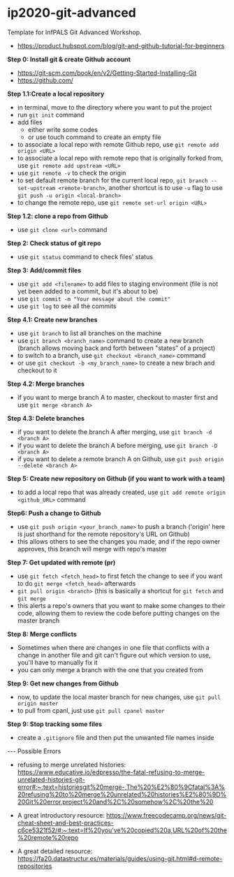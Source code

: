 # ip2020-git-advanced
Template for InfPALS Git Advanced Workshop.

- https://product.hubspot.com/blog/git-and-github-tutorial-for-beginners


**Step 0: Install git & create Github account**
- https://git-scm.com/book/en/v2/Getting-Started-Installing-Git
- https://github.com/

**Step 1.1:Create a local repository**
- in terminal, move to the directory where you want to put the project
- run `git init` command
- add files
  - either write some codes
  - or use touch command to create an empty file
- to associate a local repo with remote Github repo, use `git remote add origin <URL>`
- to associate a local repo with remote repo that is originally forked from, use `git remote add upstream <URL>`
- use `git remote -v` to check the origin
- to set default remote branch for the current local repo, `git branch --set-upstream <remote-branch>`,
  another shortcut is to use `-u` flag to use `git push -u origin <local-branch>`
- to change the remote repo, use `git remote set-url origin <URL>`


**Step 1.2: clone a repo from Github**
- use `git clone <url>` command

**Step 2: Check status of git repo**
- use `git status` command to check files' status

**Step 3: Add/commit files**
- use `git add <filename>` to add files to staging environment 
  (file is not yet been added to a commit, but it's about to be)
- use `git commit -m "Your message about the commit"`
- use `git log` to see all the commits

**Step 4.1: Create new branches**
- use `git branch` to list all branches on the machine
- use `git branch <branch_name>` command to create a new branch 
  (branch allows moving back and forth between "states" of a project)
- to switch to a branch, use `git checkout <branch_name>` command
- or use `git checkout -b <my_branch_name>` to create a new brach and checkout to it

**Step 4.2: Merge branches**
- if you want to merge branch A to master, checkout to master first and use `git merge <branch A>`

**Step 4.3: Delete branches**
- if you want to delete the branch A after merging, use `git branch -d <branch A>`
- if you want to delete the branch A before merging, use `git branch -D <branch A>`
- if you want to delete a remote branch A on Github, use `git push origin --delete <branch A>`

**Step 5: Create new repository on Github (if you want to work with a team)**
- to add a local repo that was already created, use `git add remote origin <github_URL>` command

**Step6: Push a change to Github**
- use `git push origin <your_branch_name>` to push a branch 
  ('origin' here is just shorthand for the remote repository's URL on Github)
- this allows others to see the changes you made, and if the repo owner approves, this branch will merge with repo's master

**Step 7: Get updated with remote (pr)**
- use `git fetch <fetch_head>` to first fetch the change to see if you want to do `git merge <fetch_head>` afterwards
- `git pull origin <branch>` (this is basically a shortcut for `git fetch` and `git merge`
- this alerts a repo's owners that you want to make some changes to their code, 
  allowing them to review the code before putting changes on the master branch

**Step 8: Merge conflicts**
- Sometimes when there are changes in one file that conflicts with a change in another file 
  and git can't figure out which version to use, you'll have to manually fix it
- you can only merge a branch with the one that you created from


**Step 9: Get new changes from Github**
- now, to update the local master branch for new changes, use `git pull origin master`
- to pull from cpanl, just use `git pull cpanel master`

**Step 9: Stop tracking some files**
- create a `.gitignore` file and then put the unwanted file names inside


--- Possible Errors
- refusing to merge unrelated histories: https://www.educative.io/edpresso/the-fatal-refusing-to-merge-unrelated-histories-git-error#:~:text=historiesgit%20merge-,The%20%E2%80%9Cfatal%3A%20refusing%20to%20merge%20unrelated%20histories%E2%80%9D%20Git%20error,project%20and%2C%20somehow%2C%20the%20

- A great introductory resource: https://www.freecodecamp.org/news/git-cheat-sheet-and-best-practices-c6ce5321f52/#:~:text=If%20you've%20copied%20a,URL%20of%20the%20remote%20repo 
- A great detailed resource: https://fa20.datastructur.es/materials/guides/using-git.html#d-remote-repositories

